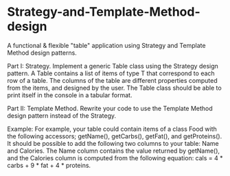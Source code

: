# Strategy-and-Template-Method-design

A functional & flexible "table" application using Strategy and Template Method design patterns.


Part I: Strategy. Implement a generic Table<T> class using the Strategy design pattern. A Table<T>
contains a list of items of type T that correspond to each row of a table. The columns of the table are
different properties computed from the items, and designed by the user. The Table<T> class should be able to
print itself in the console in a tabular format.
  
Part II: Template Method. Rewrite your code to use the Template Method design pattern instead of
the Strategy.  
  
Example: 
For example, your table could contain items of a class Food with the following accessors;
getName(), getCarbs(), getFat(), and getProteins(). It should be possible to add the following two columns
to your table: Name and Calories. The Name column contains the value returned by getName(), and the
Calories column is computed from the following equation: cals = 4 * carbs + 9 * fat + 4 * proteins. 

